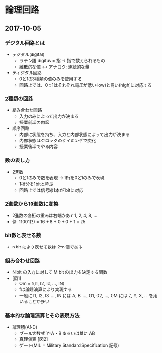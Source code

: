 # 論理回路

## 2017-10-05

### デジタル回路とは
* デジタル(digital)
    * ラテン語 digitus = 指 -> 指で数えられるもの
    * 離散的な値 <-> アナログ: 連続的な量
* ディジタル回路
    * 0と1の3種類の値のみを使用する
    * 回路上では、0と1はそれぞれ電圧が低い(low)と高い(high)に対応する

### 2種類の回路
* 組み合わせ回路
    * 入力のみによって出力が決まる
    * 授業前半の内容
* 順序回路
    * 内部に状態を持ち、入力と内部状態によって出力が決まる
    * 内部状態はクロックのタイミングで変化
    * 授業後半でやる内容

### 数の表し方
* 2進数
    * 0と1のみで数を表現 -> 1桁を0と1のみで表現
    * 1桁分を1bitと呼ぶ
    * 回路上では信号線1本が1bitに対応

### 2進数から10進数に変換
* 2進数の各桁の重みは右端かあｒ1, 2, 4, 8, ...
* 例: 11001(2) = 16 + 8 + 0 + 0 + 1 = 25

### bit数と表せる数
* n bit により表せる数は 2^n 個である

### 組み合わせ回路
* N bit の入力に対して M bit の出力を決定する関数
* [図1]
    * Om = f(I1, I2, I3, ..., IN)
    * fは論理演算により実現する
    * 一般に I1, I2, I3, ..., IN には A, B, ..., O1, O2, ..., OM には Z, Y, X, ... を用いることが多い

### 基本的な論理演算とその表現方法
* 論理積(AND)
    * ブール大数式 Y=A・B あるいは単に AB
    * 真理値表 [図2]
    * ゲート(MIL = Military Standard Specification 記号)